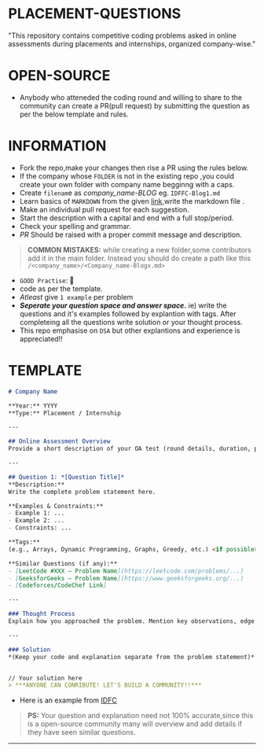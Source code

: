 # PLACEMENT-QUESTIONS
"This repository contains competitive coding problems asked in online assessments during placements and internships, organized company-wise."

# OPEN-SOURCE

- Anybody who atteneded the coding round and willing to share to the community can create a PR(pull request) by submitting the question as per the below template and rules.

# INFORMATION

- Fork the repo,make your changes then rise a PR using the rules below.
- If the company whose `FOLDER` is not in the existing repo ,you could create your own folder with company name begginng with a caps.
- Create `filenam`e as *company_name-BLOG<next number to the the latest number>* eg. `IDFFC-Blog1.md`
- Learn basics of `MARKDOWN` from the given [link](https://docs.github.com/en/get-started/writing-on-github/getting-started-with-writing-and-formatting-on-github/basic-writing-and-formatting-syntax),write the markdown file .
- Make an individual pull request for each suggestion.
- Start the description with a capital and end with a full stop/period.
- Check your spelling and grammar.
- *PR* Should be raised with a proper commit message and description.

> **COMMON MISTAKES:** while creating a new folder,some contributors add it in the main folder. Instead you should do create a path like this `/<company_name>/<Company_name-Blogx.md>`

- `GOOD Practise`: 📌
 - code as per the template.
 - *Atleast* give `1 example` per problem
 - ***Seperate your question space and answer space.*** ie) write the questions and it's examples followed by explantion with tags. After completeing all the questions write solution or your thought process.
 - This repo emphasise on `DSA` but other explantions and experience is appreciated!!

# TEMPLATE

 ```markdown []
# Company Name

**Year:** YYYY  
**Type:** Placement / Internship  

---

## Online Assessment Overview  
Provide a short description of your OA test (round details, duration, pattern, etc.).

---

## Question 1: *[Question Title]*  
**Description:**  
Write the complete problem statement here.  

**Examples & Constraints:**  
- Example 1: ...  
- Example 2: ...  
- Constraints: ...  

**Tags:**  
(e.g., Arrays, Dynamic Programming, Graphs, Greedy, etc.) <if possible> 

**Similar Questions (if any):**  
- [LeetCode #XXX – Problem Name](https://leetcode.com/problems/...)  
- [GeeksforGeeks – Problem Name](https://www.geeksforgeeks.org/...)  
- [Codeforces/CodeChef Link]  

---

### Thought Process  
Explain how you approached the problem. Mention key observations, edge cases, and possible optimizations.  

---

### Solution  
*(Keep your code and explanation separate from the problem statement)*  


// Your solution here
 > ***ANYONE CAN CONRIBUTE! LET'S BUILD A COMMUNITY!!***
```

- Here is an example from [IDFC](https://github.com/themysterysolver/PLACEMENT-QUESTIONS/blob/main/IDFC/IDFC-Review1.md)

> **PS:**  Your question and explanation need not 100% accurate,since this is a open-source community many will overview and add details if they have seen similar questions.

---

